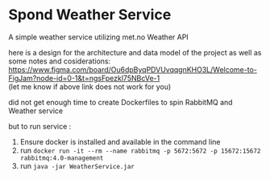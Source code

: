 # Spond Weather Service
A simple weather service utilizing met.no Weather API 

here is a design for the architecture and data model of the project as well as some notes and cosiderations: 
<br> https://www.figma.com/board/Ou6dpByqPDVUvqqgnKHO3L/Welcome-to-FigJam?node-id=0-1&t=ngsFpezkl75NBcVe-1
<br> (let me know if above link does not work for you)

did not get enough time to create Dockerfiles to spin RabbitMQ and Weather service

but to run service :
1) Ensure docker is installed and available in the command line
2) run `docker run -it --rm --name rabbitmq -p 5672:5672 -p 15672:15672 rabbitmq:4.0-management`
3) run `java -jar WeatherService.jar`